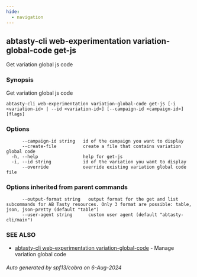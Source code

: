 ```yaml
---
hide:
  - navigation
---
```

## abtasty-cli web-experimentation variation-global-code get-js

Get variation global js code

### Synopsis

Get variation global js code

```
abtasty-cli web-experimentation variation-global-code get-js [-i <variation-id> | --id <variation-id>] [--campaign-id <campaign-id>] [flags]
```

### Options

```
      --campaign-id string   id of the campaign you want to display
      --create-file          create a file that contains variation global code
  -h, --help                 help for get-js
  -i, --id string            id of the variation you want to display
      --override             override existing variation global code file
```

### Options inherited from parent commands

```
      --output-format string   output format for the get and list subcommands for AB Tasty resources. Only 3 format are possible: table, json, json-pretty (default "table")
      --user-agent string      custom user agent (default "abtasty-cli/main")
```

### SEE ALSO

* [abtasty-cli web-experimentation variation-global-code](abtasty-cli_web-experimentation_variation-global-code.md)	 - Manage variation global code

###### Auto generated by spf13/cobra on 6-Aug-2024
